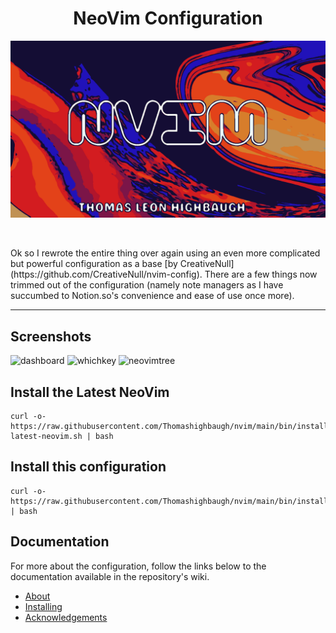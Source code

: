 <h1 align="center">NeoVim Configuration</h1>

<p align="left">
    <a href="" rel="noopener">
        <img   src="https://raw.githubusercontent.com/Thomashighbaugh/nvim/main/.github/assets/nvim.png" alt="Project logo">
    </a>
</p>

<br/>
<p align="right">
<p>Ok so I rewrote the entire thing over again using an even more complicated but powerful configuration as a base [by CreativeNull](https://github.com/CreativeNull/nvim-config). There are a few things now trimmed out of the configuration (namely note managers as I have succumbed to Notion.so's convenience and ease of use once more).</p>
</p>

<hr/>

## Screenshots

![dashboard](assets/dashboard.png)
![whichkey](assets/whichkey.png)
![neovimtree](assets/neovimtree.png)

## Install the Latest NeoVim

```
curl -o-  https://raw.githubusercontent.com/Thomashighbaugh/nvim/main/bin/install-latest-neovim.sh | bash
```

## Install this configuration

```
curl -o-  https://raw.githubusercontent.com/Thomashighbaugh/nvim/main/bin/install | bash
```

## Documentation

For more about the configuration, follow the links below to the documentation available in the repository's wiki.

- [About](https://github.com/Thomashighbaugh/nvim/wiki/About)
- [Installing](https://github.com/Thomashighbaugh/nvim/wiki/Installing)
- [Acknowledgements](https://github.com/Thomashighbaugh/nvim/wiki/Acknowledgements)
